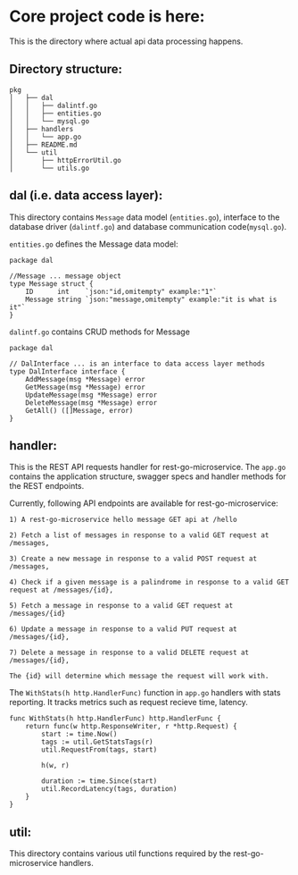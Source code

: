 # Core project code is here:
This is the directory where actual api data processing happens.

## Directory structure:
```
pkg
│   ├── dal
│   │   ├── dalintf.go
│   │   ├── entities.go
│   │   └── mysql.go
│   ├── handlers
│   │   └── app.go
│   ├── README.md
│   └── util
│       ├── httpErrorUtil.go
│       └── utils.go

```
## dal (i.e. data access layer):
This directory contains `Message` data model (`entities.go`), interface to the database driver (`dalintf.go`) and database communication code(`mysql.go`).

`entities.go` defines the Message data model:
```
package dal

//Message ... message object
type Message struct {
	ID      int    `json:"id,omitempty" example:"1"`
	Message string `json:"message,omitempty" example:"it is what is it"`
}

```

`dalintf.go` contains CRUD methods for Message
```
package dal

// DalInterface ... is an interface to data access layer methods
type DalInterface interface {
	AddMessage(msg *Message) error
	GetMessage(msg *Message) error
	UpdateMessage(msg *Message) error
	DeleteMessage(msg *Message) error
	GetAll() ([]Message, error)
}

```
## handler:
This is the REST API requests handler for rest-go-microservice. The `app.go` contains the application structure, swagger specs and handler methods for the REST endpoints.

Currently, following API endpoints are available for rest-go-microservice: 
```
1) A rest-go-microservice hello message GET api at /hello

2) Fetch a list of messages in response to a valid GET request at /messages, 

3) Create a new message in response to a valid POST request at /messages,

4) Check if a given message is a palindrome in response to a valid GET request at /messages/{id},

5) Fetch a message in response to a valid GET request at /messages/{id}

6) Update a message in response to a valid PUT request at /messages/{id},

7) Delete a message in response to a valid DELETE request at /messages/{id},

The {id} will determine which message the request will work with.
```
The `WithStats(h http.HandlerFunc)` function in `app.go` handlers with stats reporting. It tracks metrics such as request recieve time, latency.
```
func WithStats(h http.HandlerFunc) http.HandlerFunc {
	return func(w http.ResponseWriter, r *http.Request) {
		start := time.Now()
		tags := util.GetStatsTags(r)
		util.RequestFrom(tags, start)

		h(w, r)

		duration := time.Since(start)
		util.RecordLatency(tags, duration)
	}
}

```
## util:
This directory contains various util functions required by the rest-go-microservice handlers.



